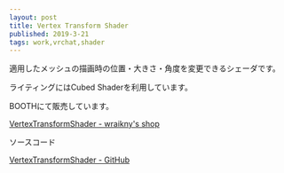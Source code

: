 ```yaml
---
layout: post
title: Vertex Transform Shader
published: 2019-3-21
tags: work,vrchat,shader
---
```


適用したメッシュの描画時の位置・大きさ・角度を変更できるシェーダです。

<!--more-->

ライティングにはCubed Shaderを利用しています。

BOOTHにて販売しています。

[VertexTransformShader - wraikny's shop](https://wraikny.booth.pm/items/1222332)

ソースコード

[VertexTransformShader - GitHub](https://github.com/wraikny/VertexTransformShader)
